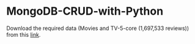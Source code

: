# MongoDB-CRUD-with-Python

Download the required data (Movies and TV-5-core (1,697,533 reviews)) from this [link](http://jmcauley.ucsd.edu/data/amazon/).

